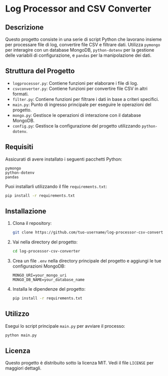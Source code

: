 
# Log Processor and CSV Converter

## Descrizione

Questo progetto consiste in una serie di script Python che lavorano insieme per processare file di log, convertire file CSV e filtrare dati. Utilizza `pymongo` per interagire con un database MongoDB, `python-dotenv` per la gestione delle variabili di configurazione, e `pandas` per la manipolazione dei dati.

## Struttura del Progetto

- `logprocessor.py`: Contiene funzioni per elaborare i file di log.
- `csvconverter.py`: Contiene funzioni per convertire file CSV in altri formati.
- `filter.py`: Contiene funzioni per filtrare i dati in base a criteri specifici.
- `main.py`: Punto di ingresso principale per eseguire le operazioni del progetto.
- `mongo.py`: Gestisce le operazioni di interazione con il database MongoDB.
- `config.py`: Gestisce la configurazione del progetto utilizzando `python-dotenv`.

## Requisiti

Assicurati di avere installato i seguenti pacchetti Python:

```plaintext
pymongo
python-dotenv
pandas
```

Puoi installarli utilizzando il file `requirements.txt`:

```sh
pip install -r requirements.txt
```

## Installazione

1. Clona il repository:

    ```sh
    git clone https://github.com/tuo-username/log-processor-csv-converter.git
    ```

2. Vai nella directory del progetto:

    ```sh
    cd log-processor-csv-converter
    ```

3. Crea un file `.env` nella directory principale del progetto e aggiungi le tue configurazioni MongoDB:

    ```dotenv
    MONGO_URI=your_mongo_uri
    MONGO_DB_NAME=your_database_name
    ```

4. Installa le dipendenze del progetto:

    ```sh
    pip install -r requirements.txt
    ```

## Utilizzo

Esegui lo script principale `main.py` per avviare il processo:

```sh
python main.py
```
## Licenza

Questo progetto è distribuito sotto la licenza MIT. Vedi il file `LICENSE` per maggiori dettagli.
